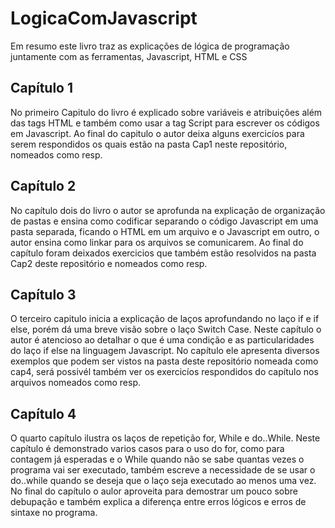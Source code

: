 # LogicaComJavascript

Em resumo este livro traz as explicações de lógica de programação juntamente com as ferramentas, Javascript, HTML e CSS

## Capítulo 1

No primeiro Capitulo do livro é explicado sobre variáveis e atribuições além das tags HTML e também como usar a tag Script para escrever os códigos em Javascript. Ao final do capitulo o autor deixa alguns exercicíos para serem respondidos os quais estão na pasta Cap1 neste repositório, nomeados como resp.

## Capítulo 2

No capítulo dois do livro o autor se aprofunda na explicação de organização de pastas e ensina como codificar separando o código Javascript em uma pasta separada, ficando o HTML em um arquivo e o Javascript em outro, o autor ensina como linkar para os arquivos se comunicarem. Ao final do capítulo foram deixados exercicios que também estão resolvidos na pasta Cap2 deste repositório e nomeados como resp.

## Capítulo 3

O terceiro capitulo inicia a explicação de laços aprofundando no laço if e if else, porém dá uma breve visão sobre o laço Switch Case. Neste capítulo o autor é atencioso ao detalhar o que é uma condição e as particularidades do laço if else na linguagem Javascript. No capítulo ele apresenta diversos exemplos que podem ser vistos na pasta deste repositório nomeada como cap4, será possivél também ver os exercicíos respondidos do capítulo nos arquivos nomeados como resp. 

## Capítulo 4
O quarto capítulo ilustra os laços de repetição for, While e do..While. Neste capítulo é demonstrado varios casos para o uso do for, como para contagem já esperadas e o While quando não se sabe quantas vezes o programa vai ser executado, também escreve a necessidade de se usar o do..while quando se deseja que o laço seja executado ao menos uma vez. No final do capítulo o aulor aproveita para demostrar um pouco sobre debupação e também explica a diferença entre erros lógicos e erros de sintaxe no programa. 

